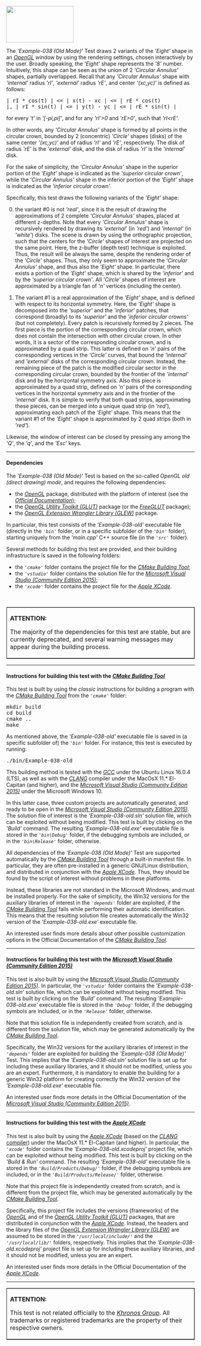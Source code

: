 <A href="http://www.opengl.org"><IMG src='https://www.khronos.org/assets/images/api_logos/opengl.png' border=0 width="180" 
height="97"></A>

The <i>'Example-038 (Old Mode)'</i> Test draws 2 variants of the <i>'Eight'</i> shape in an <A href="http://www.opengl.org"><i>OpenGL</i></A> window by using the rendering settings, chosen interactively by the user. Broadly speaking, the <i>'Eight'</i> shape represents the <i>'8'</i> number. Intuitively, this shape can be seen as the union of 2 <i>'Circular Annulus'</i> shapes, partially overlapped. Recall that any <i>'Circular Annulus'</i> shape with <i>'internal'</i> radius <i>'rI'</i>, <i>'external'</i> radius <i>'rE'</i>, and center <i>'(xc,yc)'</i> is defined as follows:<p><pre>| rI * cos(t) | <= | x(t) - xc | <= | rE * cos(t) |, | rI * sin(t) | <= | y(t) - yc | <= | rE * sin(t) |</pre><p>for every <i>'t'</i> in <i>'[-pi,pi]'</i>, and for any <i>'rI'>0</i> and <i>'rE>0'</i>, such that <i>'rI<rE'</i>.<p>In other words, any <i>'Circular Annulus'</i> shape is formed by all points in the circular crown, bounded by 2 (concentric) <i>'Circle'</i> shapes (disks) of the same center <i>'(xc,yc)'</i> and of radius <i>'rI'</i> and <i>'rE'</i>, respectively. The disk of radius <i>'rE'</i> is the <i>'external'</i> disk, and the disk of radius <i>'rI'</i> is the <i>'internal'</i> disk.<p>For the sake of simplicity, the <i>'Circular Annulus'</i> shape in the superior portion of the <i>'Eight'</i> shape is indicated as the <i>'superior circular crown'</i>, while the <i>'Circular Annulus'</i> shape in the inferior portion of the <i>'Eight'</i> shape is indicated as the <i>'inferior circular crown'</i>.<p>Specifically, this test draws the following variants of the <i>'Eight'</i> shape:<p><ol start='0'>
<li>the variant #0 is not <i>'real'</i>, since it is the result of drawing the approximations of 2 complete <i>'Circular Annulus'</i> shapes, placed at different z-depths. Note that every <i>'Circular Annulus'</i> shape is recursively rendered by drawing its <i>'external'</i> (in <i>'red'</i>) and <i>'internal'</i> (in <i>'white'</i>) disks. The scene is drawn by using the orthographic projection, such that the centers for the <i>'Circle'</i> shapes of interest are projected on the same point. Here, the z-buffer (depth test) technique is exploited. Thus, the result will be always the same, despite the rendering order of the <i>'Circle'</i> shapes. Thus, they only seem to approximate the <i>'Circular Annulus'</i> shape, and thus also the <i>'Eight'</i> shape. In particular, there exists a portion of the <i>'Eight'</i> shape, which is shared by the <i>'inferior'</i> and by the <i>'superior circular crown'</i>. All <i>'Circle'</i> shapes of interest are approximated by a triangle fan of <i>'n'</i> vertices (including the center).<p></li>
<li>The variant #1 is a real approximation of the <i>'Eight'</i> shape, and is defined with respect to its horizontal symmetry. Here, the <i>'Eight'</i> shape is decomposed into the <i>'superior'</i> and the <i>'inferior'</i> patches, that correspond (broadly) to its <i>'superior'</i> and the <i>'inferior circular crowns'</i> (but not completely). Every patch is recursively formed by 2 pieces. The first piece is the portion of the corresponding circular crown, which does not contain the intersection with other circular crown. In other words, it is a sector of the corresponding circular crown, and is approximated by a quad strip. This latter is defined on <i>'n'</i> pairs of the corresponding vertices in the <i>'Circle'</i> curves, that bound the <i>'internal'</i> and <i>'external'</i> disks of the corresponding circular crown. Instead, the remaining piece of the patch is the modified circular sector in the corresponding circular crown, bounded by the frontier of the <i>'internal'</i> disk and by the horizontal symmetry axis. Also this piece is approximated by a quad strip, defined on <i>'n'</i> pairs of the corresponding vertices in the horizontal symmetry axis and in the frontier of the <i>'internal'</i> disk. It is simple to verify that both quad strips, approximating these pieces, can be merged into a unique quad strip (in <i>'red'</i>), approximating each patch of the <i>'Eight'</i> shape. This means that the variant #1 of the <i>'Eight'</i> shape is approximated by 2 quad strips (both in <i>'red'</i>).<p></li></ol><p>


<p>Likewise, the window of interest can be closed by pressing any among the <i>'Q'</i>, the <i>'q'</i>, and the <i>'Esc'</i> keys.<p><hr><p>

<h4>Dependencies</h4>

The <i>'Example-038 (Old Mode)'</i> Test is based on the so-called <i>OpenGL old (direct drawing) mode</i>, and requires the following dependencies:<ul>

<li>the <A href="http://www.opengl.org"><i>OpenGL</i></A> package, distributed with the platform of interest (see the <i><A href="https://www.khronos.org/opengl/wiki/Getting_Started">Official Documentation</A></i>);</li>
<li>the <i><A href="https://www.opengl.org/resources/libraries/glut/">OpenGL Utility Toolkit (GLUT)</A></i> package (or the <A href="http://freeglut.sourceforge.net/"><i>FreeGLUT</i></A> package);</li>
<li>the <A href="http://glew.sourceforge.net/"><i>OpenGL Extension Wrangler Library (GLEW)</i></A> package.</li></ul><p>In particular, this test consists of the <i>'Example-038-old'</i> executable file (directly in the <i><code>'bin'</code></i> folder, or in a specific subfolder of the <i><code>'bin'</code></i> folder), starting uniquely from the <i>'main.cpp'</i> C++ source file (in the <i><code>'src'</code></i> folder).<p>Several methods for building this test are provided, and their building infrastructure is saved in the following folders:<p><ul>
<li>the <i><code>'cmake'</code></i> folder contains the project file for the <i><A href="http://cmake.org">CMake Building Tool</A></i>;</li>
<li>the <i><code>'vstudio'</code></i> folder contains the solution file for the <i><A href="http://www.visualstudio.com/">Microsoft Visual Studio (Community Edition 2015)</A></i>;</li>
<li>the <i><code>'xcode'</code></i> folder contains the project file for the <i><A href="http://developer.apple.com/xcode/">Apple XCode</A></i>.</li></ul><br><table border=1><tr><td><p><b>ATTENTION:</b><p>The majority of the dependencies for this test are stable, but are currently deprecated, and several warning messages may appear during the building process.<p></td></tr></table><p><hr><p>

<h4>Instructions for building this test with the <i><A href="http://cmake.org">CMake Building Tool</A></i></h4>

This test is built by using the <i>classic</i> instructions for building a program with the <i><A href="http://cmake.org">CMake Building Tool</A></i> from the <i><code>'cmake\'</code></i> folder:
<pre>mkdir build
cd build
cmake ..
make
</pre><p>As mentioned above, the <i>'Example-038-old'</i> executable file is saved in (a specific subfolder of) the <i><code>'bin'</code></i> folder. For instance, this test is executed by running:<pre>./bin/Example-038-old</pre><p>This building method is tested with the <A href="http://gcc.gnu.org/"><i>GCC</i></A> under the Ubuntu Linux 16.0.4 (LTS), as well as with the <A href="http://clang.llvm.org/"><i>CLANG</i></A> compiler under the MacOsX 11.* El-Capitan (and higher), and the <A href="http://www.visualstudio.com/"><i>Microsoft Visual Studio (Community Edition 2015)</i></A> under the Microsoft Windows 10.<p>In this latter case, three custom projects are automatically generated, and ready to be open in the <A href="http://www.visualstudio.com/"><i>Microsoft Visual Studio (Community Edition 2015)</i></A>. The solution file of interest is the <i>'Example-038-old.sln'</i> solution file, which can be exploited without being modified. This test is built by clicking on the <i>'Build'</i> command. The resulting <i>'Example-038-old.exe'</i> executable file is stored in the <i><code>'bin\Debug'</code></i> folder, if the debugging symbols are included, or in the <i><code>'bin\Release'</code></i> folder, otherwise.<p>

All dependencies of the <i>'Example-038 (Old Mode)'</i> Test are supported automatically by the <i><A href="http://cmake.org">CMake Building Tool</A></i> through a built-in manifest file. In particular, they are often pre-installed in a generic GNU/Linux distribution, and distributed in conjunction with the <A href="http://developer.apple.com/xcode/"><i>Apple XCode</i></A>. Thus, they should be found by the script of interest without problems in these platforms.<p>Instead, these libraries are not standard in the Microsoft Windows, and must be installed properly. For the sake of simplicity, the Win32 versions for the auxiliary libraries of interest in the <i><code>'depends'</code></i> folder are exploited, if the <i><A href="http://cmake.org">CMake Building Tool</A></i> fails while performing their automatic identification. This means that the resulting solution file creates automatically the Win32 version of the <i>'Example-038-old.exe'</i> executable file.<p>An interested user finds more details about other possible customization options in the Official Documentation of the <i><A href="http://cmake.org">CMake Building Tool</A></i>.<p><hr><p>

<h4>Instructions for building this test with the <i><A href="http://www.visualstudio.com/">Microsoft Visual Studio (Community Edition 2015)</A></i></h4>

This test is also built by using the <A href="http://www.visualstudio.com/"><i>Microsoft Visual Studio (Community Edition 2015)</i></A>. In particular, the <i><code>'vstudio\'</code></i> folder contains the <i>'Example-038-old.sln'</i> solution file, which can be exploited without being modified. This test is built by clicking on the <i>'Build'</i> command. The resulting <i>'Example-038-old.exe'</i> executable file is stored in the <i><code>'Debug'</code></i> folder, if the debugging symbols are included, or in the <i><code>'Release'</code></i> folder, otherwise.

Note that this solution file is independently created from scratch, and is different from the solution file, which may be generated automatically by the <i><A href="http://cmake.org">CMake Building Tool</A></i>.

Specifically, the Win32 versions for the auxiliary libraries of interest in the <i><code>'depends\'</code></i> folder are exploited for building the <i>'Example-038 (Old Mode)'</i> Test. This implies that the <i>'Example-038-old.sln'</i> solution file is set up for including these auxiliary libraries, and it should not be modified, unless you are an expert. Furthermore, it is mandatory to enable the building for a generic Win32 platform for creating correctly the Win32 version of the <i>'Example-038-old.exe'</i> executable file.<p>An interested user finds more details in the Official Documentation of the <i><A href="http://www.visualstudio.com/">Microsoft Visual Studio (Community Edition 2015)</A></i>.<p><hr><p>

<h4>Instructions for building this test with the <i><A href="http://developer.apple.com/xcode/">Apple XCode</A></i></h4>

This test is also built by using the <A href="http://developer.apple.com/xcode/"><i>Apple XCode</i></A> (based on the <A href="http://clang.llvm.org/"><i>CLANG</i> compiler</A>) under the MacOsX 11.* El-Capitan (and higher). In particular, the <i><code>'xcode'</code></i> folder contains the <i>'Example-038-old.xcodeproj'</i> project file, which can be exploited without being modified. This test is built by clicking on the <i>'Build & Run'</i> command. The resulting <i>'Example-038-old'</i> executable file is stored in the <i><code>'Build/Products/Debug/'</code></i> folder, if the debugging symbols are included, or in the <i><code>'Build/Products/Release/'</code></i> folder, otherwise.<p>

Note that this project file is independently created from scratch, and is different from the project file, which may be generated automatically by the <i><A href="http://cmake.org">CMake Building Tool</A></i>.<p>

Specifically, this project file includes the versions (frameworks) of the <A href="http://www.opengl.org"><i>OpenGL</i></A> and of the <i><A href="https://www.opengl.org/resources/libraries/glut/">OpenGL Utility Toolkit (GLUT)</A></i> packages, that are distributed in conjunction with the <A href="http://developer.apple.com/xcode/"><i>Apple XCode</i></A>. Instead, the headers and the library files of the <A href="http://glew.sourceforge.net/"><i>OpenGL Extension Wrangler Library (GLEW)</i></A> are assumed to be stored in the <i><code>'/usr/local/include/'</code></i> and the <i><code>'/usr/local/lib/'</code></i> folders, respectively. This implies that the <i>'Example-038-old.xcodeproj'</i> project file is set up for including these auxiliary libraries, and it should not be modified, unless you are an expert.<p>An interested user finds more details in the Official Documentation of the <A href="http://developer.apple.com/xcode/"><i>Apple XCode</i></A>.<p><hr><p><table border=1><tr><td><p><b>ATTENTION:</b><p>This test is not related officially to the <i><A href="https://www.khronos.org/">Khronos Group</A></i>. All trademarks or registered trademarks are the property of their respective owners.</td></tr></table>
